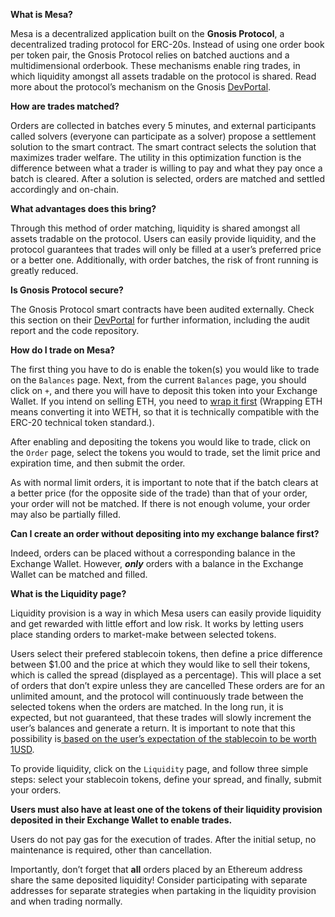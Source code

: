**What is Mesa?**

Mesa is a decentralized application built on the **Gnosis Protocol**, a decentralized trading protocol for ERC-20s. Instead of using one order book per token pair, the Gnosis Protocol relies on batched auctions and a multidimensional orderbook. These mechanisms enable ring trades, in which liquidity amongst all assets tradable on the protocol is shared. Read more about the protocol’s mechanism on the Gnosis [DevPortal](https://dfusion-docs.dev.gnosisdev.com/docs/introduction1/).

**How are trades matched?**

Orders are collected in batches every 5 minutes, and external participants called solvers (everyone can participate as a solver) propose a settlement solution to the smart contract. The smart contract selects the solution that maximizes trader welfare. The utility in this optimization function is the difference between what a trader is willing to pay and what they pay once a batch is cleared. After a solution is selected, orders are matched and settled accordingly and on-chain.

**What advantages does this bring?**

Through this method of order matching, liquidity is shared amongst all assets tradable on the protocol. Users can easily provide liquidity, and the protocol guarantees that trades will only be filled at a user’s preferred price or a better one.  Additionally, with order batches, the risk of front running is greatly reduced.

**Is Gnosis Protocol secure?**

The Gnosis Protocol smart contracts have been audited externally. Check this section on their [DevPortal](https://dfusion-docs.dev.gnosisdev.com/docs/devguide04/) for further information, including the audit report and the code repository.

**How do I trade on Mesa?**

The first thing you have to do is enable the token(s) you would like to trade on the `Balances` page. Next, from the current `Balances` page, you should click on `+`, and there you will have to deposit this token into your Exchange Wallet. If you intend on selling ETH, you need to [wrap it first](https://weth.io/) (Wrapping ETH means converting it into WETH, so that it is technically compatible with the ERC-20 technical token standard.).

After enabling and depositing the tokens you would like to trade, click on the `Order` page, select the tokens you would to trade, set the limit price and expiration time, and then submit the order.

As with normal limit orders, it is important to note that if the batch clears at a better price (for the opposite side of the trade) than that of your order, your order will not be matched. If there is not enough volume, your order may also be partially filled.

**Can I create an order without depositing into my exchange balance first?**

Indeed, orders can be placed without a corresponding balance in the Exchange Wallet. However, **_only_** orders with a balance in the Exchange Wallet can be matched and filled.

**What is the Liquidity page?**

Liquidity provision is a way in which Mesa users can easily provide liquidity and get rewarded with little effort and low risk. It works by letting users place standing orders to market-make between selected tokens.

Users select their prefered stablecoin tokens, then define a price difference between $1.00 and the price at which they would like to sell their tokens, which is called the spread (displayed as a percentage). This will place a set of orders that don’t expire unless they are cancelled These orders are for an unlimited amount, and the protocol will continuously trade between the selected tokens when the orders are matched. In the long run, it is expected, but not guaranteed, that these trades will slowly increment the user’s balances and generate a return. It is important to note that this possibility is[ based on the user’s expectation of the stablecoin to be worth 1USD](https://dfusion-docs.dev.gnosisdev.com/docs/liquidity1/).

To provide liquidity, click on the `Liquidity` page, and follow three simple steps: select your stablecoin tokens, define your spread, and finally, submit your orders.

**Users must also have at least one of the tokens of their liquidity provision deposited in their Exchange Wallet to enable trades.**

Users do not pay gas for the execution of trades. After the initial setup, no maintenance is required, other than cancellation.

Importantly, don’t forget that **all** orders placed by an Ethereum address share the same deposited liquidity! Consider participating with separate addresses for separate strategies when partaking in the liquidity provision and when trading normally.
